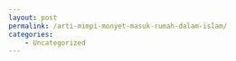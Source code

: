```yaml
---
layout: post
permalink: /arti-mimpi-monyet-masuk-rumah-dalam-islam/
categories:
    - Uncategorized
---
```


